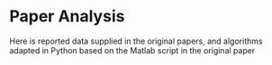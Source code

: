 # Paper Analysis
Here is reported data supplied in the original papers, and algorithms adapted in Python based on the Matlab script in the original paper